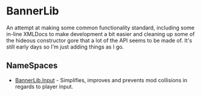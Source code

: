 # BannerLib
An attempt at making some common functionality standard, including some in-line XMLDocs to make development a bit easier and cleaning up some of the hideous constructor gore that a lot of the API seems to be made of. 
It's still early days so I'm just adding things as I go.

## NameSpaces

- [BannerLib.Input](../BannerLib.Input/) - Simplifies, improves and prevents mod collisions in regards to player input.

